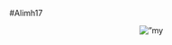 #Alimh17
<p align="center">
<img width:"100%" src=”https://user-images.githubusercontent.com/19290716/168420044-b922eaec-c6ef-4bba-b097-8071a005f338.jpg” alt=”my banner”>
</p>

